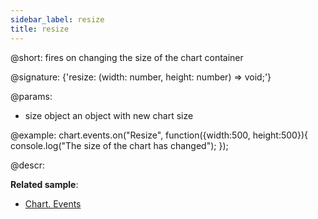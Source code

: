 ```yaml
---
sidebar_label: resize
title: resize
---          
```


@short: fires on changing the size of the chart container

@signature: {'resize: (width: number, height: number) => void;'}

@params:
- size		object	 an object with new chart size


@example:
chart.events.on("Resize", function({width:500, height:500}){
    console.log("The size of the chart has changed");
});



@descr:


**Related sample**:
- [Chart. Events](https://snippet.dhtmlx.com/a1b9yfwo)
